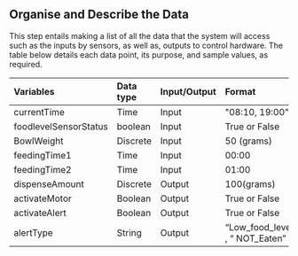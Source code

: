 ## Organise and Describe the Data

This step entails making a list of all the data that the system will access such as the inputs by sensors, as well as, outputs to control hardware. The table below details each data point, its purpose, and sample values, as required.

| Variables             | Data type | Input/Output | Format                           |
| :-------------------- | :-------- | :----------- | :------------------------------- |
| currentTime           | Time      | Input        | "08:10, 19:00"                   |
| foodlevelSensorStatus | boolean   | Input        | True or False                    |
| BowlWeight            | Discrete  | Input        | 50 (grams)                       |
| feedingTime1          | Time      | Input        | 00:00                            |
| feedingTime2          | Time      | Input        | 01:00                            |
| dispenseAmount        | Discrete  | Output       | 100(grams)                       |
| activateMotor         | Boolean   | Output       | True or False                    |
| activateAlert         | Boolean   | Output       | True or False                    |
| alertType             | String    | Output       | “Low_food_level” , “ NOT_Eaten” |
